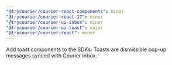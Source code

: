 ```yaml
---
"@trycourier/courier-react-components": minor
"@trycourier/courier-react-17": minor
"@trycourier/courier-ui-inbox": minor
"@trycourier/courier-ui-toast": major
"@trycourier/courier-react": minor
---
```


Add toast components to the SDKs. Toasts are dismissible pop-up messages synced with Courier Inbox.
